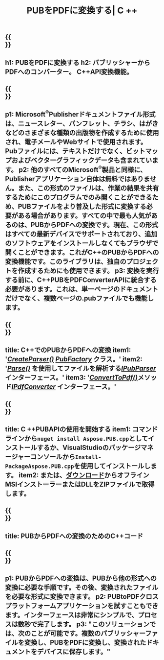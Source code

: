 ﻿---
translation: true
template: /_templates/conversion-child.md
title: PUBをPDFに変換する| C ++
description: Windows、Linux、MacOSXでC++APIを使用してPUBをPDFに変換します。独自のソリューションに簡単に統合できるパブリッシャー変換機能。
url: /cpp/conversion/pub-to-pdf/
metakeywords: pubからpdfc++、pubからpdf cpp、c ++ pubからpdf、publisherからpdfc++への変換
family: pub
platformtag: cpp
feature: conversion
---

{{<section banner>}}
---
h1: PUBをPDFに変換する
h2: パブリッシャーからPDFへのコンバーター。 С++API変換機能。
---

{{<section overview>}}
---
p1: Microsoft<sup>®</sup>Publisherドキュメントファイル形式は、ニュースレター、パンフレット、チラシ、はがきなどのさまざまな種類の出版物を作成するために使用され、電子メールやWebサイトで使用されます。 Pubファイルには、テキストだけでなく、ビットマップおよびベクターグラフィックデータも含まれています。
p2: 他のすべてのMicrosoft<sup>®</sup>製品と同様に、Publisherアプリケーション自体は無料ではありません。また、この形式のファイルは、作業の結果を共有するためにこのプログラムでのみ開くことができるため、PUBファイルをより普及した形式に変換する必要がある場合があります。すべての中で最も人気があるのは、PUBからPDFへの変換です。現在、この形式はすべての最新デバイスでサポートされており、追加のソフトウェアをインストールしなくてもブラウザで開くことができます。これがC++のPUBからPDFへの変換機能です。このライブラリは、独自のプロジェクトを作成するためにも使用できます。
p3: 変換を実行する前に、C++PUBをPDFConverterAPIに統合する必要があります。これは、単一ページのドキュメントだけでなく、複数ページの.pubファイルでも機能します。
---

{{<section feature1>}}
---
title: C++でのPUBからPDFへの変換
item1: '[*CreateParser()*](https://reference.aspose.com/pub/cpp/class/aspose.pub.pub_factory#a88c04c4c35d45ee8febc7e1554d03c4b) [*PubFactory*](https://reference.aspose.com/pub/cpp/class/aspose.pub.pub_factory) クラス。'
item2: '[*Parse()*](https://reference.aspose.com/pub/cpp/class/aspose.pub.i_pub_parser#ae9fc7043f382a5b4a7b694f0fe477915) を使用してファイルを解析する[*IPubParser*](https://reference.aspose.com/pub/cpp/class/aspose.pub.i_pub_parser) インターフェース。'
item3: '[*ConvertToPdf()*](https://reference.aspose.com/pub/cpp/class/aspose.pub.i_pdf_converter#acdea381bc8f2a2799e73a039b09ecdb5)メソッド[*IPdfConverter*](https://reference.aspose.com/pub/cpp/class/aspose.pub.i_pdf_converter) インターフェース。'
---

{{<section feature2>}}
---
title: C ++PUBAPIの使用を開始する
item1: コマンドラインから```nuget install Aspose.PUB.cpp```としてインストールするか、VisualStudioのパッケージマネージャーコンソールから```Install-PackageAspose.PUB.cpp```を使用してインストールします。
item2: または、[ダウンロード](https://releases.aspose.com/pub/cpp)からオフラインMSIインストーラーまたはDLLをZIPファイルで取得します。
---

{{<section codeexample>}}
---
title: PUBからPDFへの変換のためのC++コード
---

{{<section summary>}}
---
p1: PUBからPDFへの変換は、PUBから他の形式への変換に必要な手順です。その後、変換されたファイルを必要な形式に変換できます。
p2: PUBtoPDFクロスプラットフォームアプリケーションを試すこともできます。インターフェースは非常にシンプルで、プロセスは数秒で完了します。
p3: "このソリューションでは、次のことが可能です。複数のパブリッシャーファイルを変換し、PUBをPDFに変換し、変換されたドキュメントをデバイスに保存します。"
---